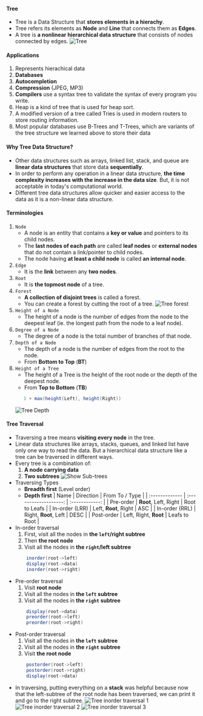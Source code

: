 #### Tree

-   Tree is a Data Structure that **stores elements in a hierachy**.
-   Tree refers its elements as **Node** and **Line** that connects them as **Edges**.
-   A tree is **a nonlinear hierarchical data structure** that consists of nodes connected by edges.
    ![Tree](../assets/tree.webp)

#### Applications

1. Represents hierachical data
2. **Databases**
3. **Autocompletion**
4. **Compression** (JPEG, MP3)
5. **Compilers** use a syntax tree to validate the syntax of every program you write.
6. Heap is a kind of tree that is used for heap sort.
7. A modified version of a tree called Tries is used in modern routers to store routing information.
8. Most popular databases use B-Trees and T-Trees, which are variants of the tree structure we learned above to store their data

#### Why Tree Data Structure?

-   Other data structures such as arrays, linked list, stack, and queue are **linear data structures** that store data **sequentially**.
-   In order to perform any operation in a linear data structure, **the time complexity increases with the increase in the data size**. But, it is not acceptable in today's computational world.
-   Different tree data structures allow quicker and easier access to the data as it is a non-linear data structure.

#### Terminologies

1. `Node`
    - A node is an entity that contains a **key or value** and pointers to its child nodes.
    - The **last nodes of each path** are called **leaf nodes** or **external nodes** that do not contain a link/pointer to child nodes.
    - The node having **at least a child node** is called **an internal node**.
2. `Edge`
    - It is the **link** between any **two nodes**.
3. `Root`
    - It is **the topmost node** of a tree.
4. `Forest`
    - **A collection of disjoint trees** is called a forest.
    - You can create a forest by cutting the root of a tree.
      ![Tree forest](../assets/forest.webp)
5. `Height of a Node`
    - The height of a node is the number of edges from the node to the deepest leaf (ie. the longest path from the node to a leaf node).
6. `Degree of a Node`
    - The degree of a node is the total number of branches of that node.
7. `Depth of a Node`
    - The depth of a node is the number of edges from the root to the node.
    - From **Bottom to Top** (**BT**)
8. `Height of a Tree`
    - The height of a Tree is the height of the root node or the depth of the deepest node.
    - From **Top to Bottom** (**TB**)
    ```Java
       1 + max(height(Left), height(Right))
    ```
    ![Tree Depth](../assets/tree_height-depth.webp)

#### Tree Traversal

-   Traversing a tree means **visiting every node** in the tree.
-   Linear data structures like arrays, stacks, queues, and linked list have only one way to read the data. But a hierarchical data structure like a tree can be traversed in different ways.
-   Every tree is a combination of:
    1.  **A node carrying data**
    2.  **Two subtrees**
        ![Show Sub-trees](../assets/tree_sub_trees.webp)
-   Traversing Types
    -   **Breadth first** (Level order)
    -   **Depth first**
        | Name | Direction | From To / Type |
        | :------------- | :-------------------: | :------------: |
        | Pre-order | **Root**, Left, Right | Root to Leafs |
        | In-order (LRR) | Left, **Root**, Right | ASC |
        | In-order (RRL) | Right, **Root**, Left | DESC |
        | Post-order | Left, Right, **Root** | Leafs to Root |
-   In-order traversal
    1.  First, visit all the nodes in **the `left`/right subtree**
    2.  Then **the root node**
    3.  Visit all the nodes in **the `right`/left subtree**
    ```Java
        inorder(root->left)
        display(root->data)
        inorder(root->right)
    ```
-   Pre-order traversal
    1.  Visit **root node**
    2.  Visit all the nodes in **the `left` subtree**
    3.  Visit all the nodes in **the `right` subtree**
    ```Java
        display(root->data)
        preorder(root->left)
        preorder(root->right)
    ```
-   Post-order traversal
    1.  Visit all the nodes in **the `left` subtree**
    2.  Visit all the nodes in **the `right` subtree**
    3.  Visit **the root node**
    ```Java
        postorder(root->left)
        postorder(root->right)
        display(root->data)
    ```
-   In traversing, putting everything on a **stack** was helpful because now that the left-subtree of the root node has been traversed, we can print it and go to the right subtree.
    ![Tree inorder traversal 1](../assets/tree_traversal_inorder-1.webp)
    ![Tree inorder traversal 2](../assets/tree_traversal_inorder-2.webp)
    ![Tree inorder traversal 3](../assets/tree_traversal_inorder-3.webp)
